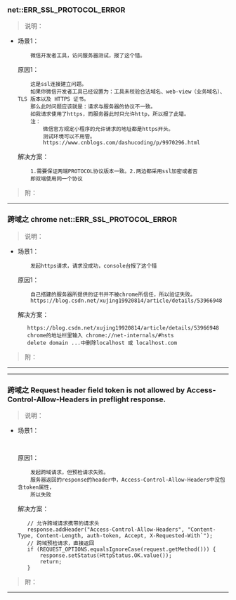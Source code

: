 ### net::ERR_SSL_PROTOCOL_ERROR
>说明：
 * 场景1： 
    ```
        微信开发者工具，访问服务器测试，报了这个错。
    ```   
    原因1：    
    ```
        这是ssl连接建立问题。
        如果你微信开发者工具已经设置为：工具未校验合法域名、web-view（业务域名）、TLS 版本以及 HTTPS 证书。
        那么此时问题应该就是：请求与服务器的协议不一致。
        如我请求使用了https，而服务器此时只允许http，所以报了此错。
        注：
            微信官方规定小程序的允许请求的地址都是https开头。
            测试环境可以不用管。
            https://www.cnblogs.com/dashucoding/p/9970296.html
    ```
    解决方案：
     ```
         1.需要保证两端PROTOCOL协议版本一致。2.两边都采用ssl加密或者否
         即双端使用同一个协议
     ```
>附： 
- - -
### 跨域之 chrome net::ERR_SSL_PROTOCOL_ERROR
>说明：
 * 场景1： 
    ```
        发起https请求，请求没成功，console台报了这个错
    ```   
    原因1：    
    ```
        自己搭建的服务器所提供的证书并不被chrome所信任，所以验证失败。
        https://blog.csdn.net/xujing19920814/article/details/53966948
    ```
    解决方案：
     ```
        https://blog.csdn.net/xujing19920814/article/details/53966948
        chrome的地址栏里输入 chrome://net-internals/#hsts 
        delete domain ...中删除localhost 或 localhost.com

     ```
>附： 
- - -
- - -
### 跨域之 Request header field token is not allowed by Access-Control-Allow-Headers in preflight response.
>说明：
 * 场景1： 
    ```
        
    ```   
    原因1：    
    ```
        发起跨域请求，但预检请求失败。
        服务器返回的response的header中，Access-Control-Allow-Headers中没包含token属性，
        所以失败
    ```
    解决方案：
     ```
        // 允许跨域请求携带的请求头
        response.addHeader("Access-Control-Allow-Headers", "Content-Type, Content-Length, auth-token, Accept, X-Requested-With`");
        // 跨域预检请求，直接返回
        if (REQUEST_OPTIONS.equalsIgnoreCase(request.getMethod())) {
            response.setStatus(HttpStatus.OK.value());
            return;
        }            

     ```
>附： 
- - -